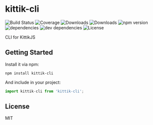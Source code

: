 # kittik-cli

![Build Status](https://img.shields.io/travis/ghaiklor/kittik-cli.svg)
![Coverage](https://img.shields.io/coveralls/ghaiklor/kittik-cli.svg)
![Downloads](https://img.shields.io/npm/dm/kittik-cli.svg)
![Downloads](https://img.shields.io/npm/dt/kittik-cli.svg)
![npm version](https://img.shields.io/npm/v/kittik-cli.svg)
![dependencies](https://img.shields.io/david/ghaiklor/kittik-cli.svg)
![dev dependencies](https://img.shields.io/david/dev/ghaiklor/kittik-cli.svg)
![License](https://img.shields.io/npm/l/kittik-cli.svg)

CLI for KittikJS

## Getting Started

Install it via npm:

```shell
npm install kittik-cli
```

And include in your project:

```javascript
import kittik-cli from 'kittik-cli';
```

## License

MIT
